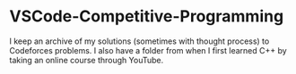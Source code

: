 # VSCode-Competitive-Programming
I keep an archive of my solutions (sometimes with thought process) to Codeforces problems. I also have a folder from when I first learned C++ by taking an online course through YouTube.
